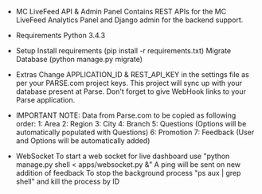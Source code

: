 - MC LiveFeed API & Admin Panel
Contains REST APIs for the MC LiveFeed Analytics Panel and Django admin for the backend support.

- Requirements
Python 3.4.3

- Setup
Install requirements (pip install -r requirements.txt)
Migrate Database (python manage.py migrate)

- Extras
Change APPLICATION_ID & REST_API_KEY in the settings file as per your PARSE.com project keys. This project will sync up with your database present at Parse.
Don't forget to give WebHook links to your Parse application.


- IMPORTANT
NOTE: Data from Parse.com to be copied as following order:
1: Area
2: Region
3: City
4: Branch
5: Questions (Options will be automatically populated with Questions)
6: Promotion
7: Feedback (User and Options will be automatically added)


- WebSocket
To start a web socket for live dashboard use "python manage.py shell < apps/websocket.py &"
A ping will be sent on new addition of feedback
To stop the background process "ps aux | grep shell" and kill the process by ID
